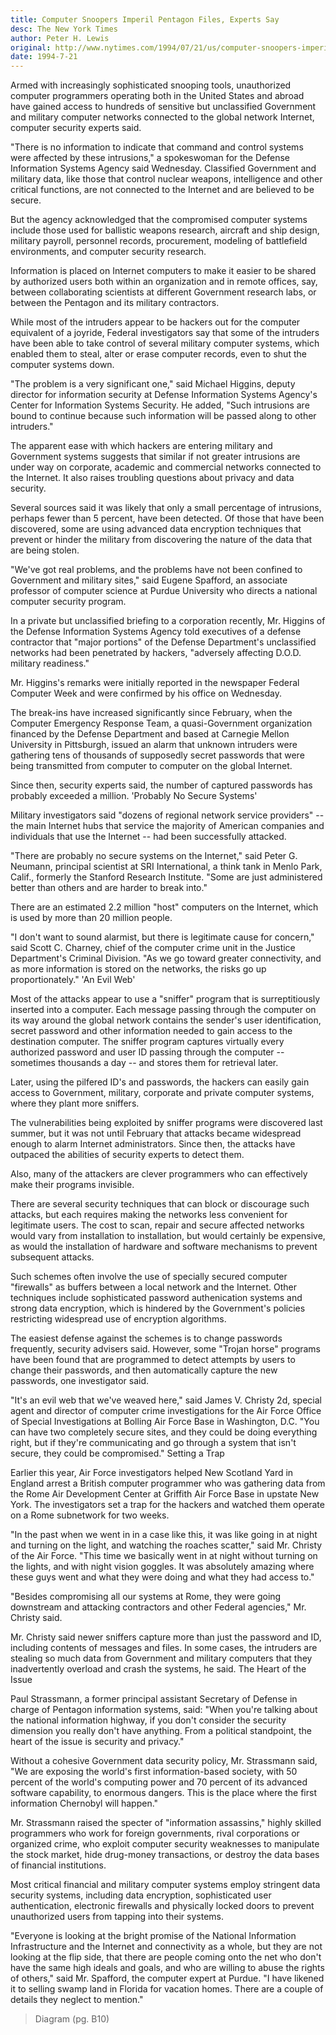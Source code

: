 ```yaml
---
title: Computer Snoopers Imperil Pentagon Files, Experts Say
desc: The New York Times
author: Peter H. Lewis
original: http://www.nytimes.com/1994/07/21/us/computer-snoopers-imperil-pentagon-files-experts-say.html
date: 1994-7-21
---
```


Armed with increasingly sophisticated snooping tools, unauthorized
computer programmers operating both in the United States and abroad
have gained access to hundreds of sensitive but unclassified
Government and military computer networks connected to the global
network Internet, computer security experts said.

"There is no information to indicate that command and control systems
were affected by these intrusions," a spokeswoman for the Defense
Information Systems Agency said Wednesday. Classified Government and
military data, like those that control nuclear weapons, intelligence
and other critical functions, are not connected to the Internet and
are believed to be secure.

But the agency acknowledged that the compromised computer systems
include those used for ballistic weapons research, aircraft and ship
design, military payroll, personnel records, procurement, modeling of
battlefield environments, and computer security research.

Information is placed on Internet computers to make it easier to be
shared by authorized users both within an organization and in remote
offices, say, between collaborating scientists at different Government
research labs, or between the Pentagon and its military contractors.

While most of the intruders appear to be hackers out for the computer
equivalent of a joyride, Federal investigators say that some of the
intruders have been able to take control of several military computer
systems, which enabled them to steal, alter or erase computer records,
even to shut the computer systems down.

"The problem is a very significant one," said Michael Higgins, deputy
director for information security at Defense Information Systems
Agency's Center for Information Systems Security. He added, "Such
intrusions are bound to continue because such information will be
passed along to other intruders."

The apparent ease with which hackers are entering military and
Government systems suggests that similar if not greater intrusions are
under way on corporate, academic and commercial networks connected to
the Internet. It also raises troubling questions about privacy and
data security.

Several sources said it was likely that only a small percentage of
intrusions, perhaps fewer than 5 percent, have been detected. Of those
that have been discovered, some are using advanced data encryption
techniques that prevent or hinder the military from discovering the
nature of the data that are being stolen.

"We've got real problems, and the problems have not been confined to
Government and military sites," said Eugene Spafford, an associate
professor of computer science at Purdue University who directs a
national computer security program.

In a private but unclassified briefing to a corporation recently,
Mr. Higgins of the Defense Information Systems Agency told executives
of a defense contractor that "major portions" of the Defense
Department's unclassified networks had been penetrated by hackers,
"adversely affecting D.O.D. military readiness."

Mr. Higgins's remarks were initially reported in the newspaper Federal
Computer Week and were confirmed by his office on Wednesday.

The break-ins have increased significantly since February, when the
Computer Emergency Response Team, a quasi-Government organization
financed by the Defense Department and based at Carnegie Mellon
University in Pittsburgh, issued an alarm that unknown intruders were
gathering tens of thousands of supposedly secret passwords that were
being transmitted from computer to computer on the global Internet.

Since then, security experts said, the number of captured passwords
has probably exceeded a million. 'Probably No Secure Systems'

Military investigators said "dozens of regional network service
providers" -- the main Internet hubs that service the majority of
American companies and individuals that use the Internet -- had been
successfully attacked.

"There are probably no secure systems on the Internet," said Peter
G. Neumann, principal scientist at SRI International, a think tank in
Menlo Park, Calif., formerly the Stanford Research Institute. "Some
are just administered better than others and are harder to break
into."

There are an estimated 2.2 million "host" computers on the Internet, which is used by more than 20 million people.

"I don't want to sound alarmist, but there is legitimate cause for
concern," said Scott C. Charney, chief of the computer crime unit in
the Justice Department's Criminal Division. "As we go toward greater
connectivity, and as more information is stored on the networks, the
risks go up proportionately." 'An Evil Web'

Most of the attacks appear to use a "sniffer" program that is
surreptitiously inserted into a computer. Each message passing through
the computer on its way around the global network contains the
sender's user identification, secret password and other information
needed to gain access to the destination computer. The sniffer program
captures virtually every authorized password and user ID passing
through the computer -- sometimes thousands a day -- and stores them
for retrieval later.

Later, using the pilfered ID's and passwords, the hackers can easily
gain access to Government, military, corporate and private computer
systems, where they plant more sniffers.

The vulnerabilities being exploited by sniffer programs were
discovered last summer, but it was not until February that attacks
became widespread enough to alarm Internet administrators. Since then,
the attacks have outpaced the abilities of security experts to detect
them.

Also, many of the attackers are clever programmers who can effectively make their programs invisible.

There are several security techniques that can block or discourage such attacks, but each requires making the networks less convenient for legitimate users. The cost to scan, repair and secure affected networks would vary from installation to installation, but would certainly be expensive, as would the installation of hardware and software mechanisms to prevent subsequent attacks.

Such schemes often involve the use of specially secured computer "firewalls" as buffers between a local network and the Internet. Other techniques include sophisticated password authenication systems and strong data encryption, which is hindered by the Government's policies restricting widespread use of encryption algorithms.

The easiest defense against the schemes is to change passwords
frequently, security advisers said. However, some "Trojan horse"
programs have been found that are programmed to detect attempts by
users to change their passwords, and then automatically capture the
new passwords, one investigator said.

"It's an evil web that we've weaved here," said James V. Christy 2d,
special agent and director of computer crime investigations for the
Air Force Office of Special Investigations at Bolling Air Force Base
in Washington, D.C. "You can have two completely secure sites, and
they could be doing everything right, but if they're communicating and
go through a system that isn't secure, they could be compromised."
Setting a Trap

Earlier this year, Air Force investigators helped New Scotland Yard in
England arrest a British computer programmer who was gathering data
from the Rome Air Development Center at Griffith Air Force Base in
upstate New York. The investigators set a trap for the hackers and
watched them operate on a Rome subnetwork for two weeks.

"In the past when we went in in a case like this, it was like going in
at night and turning on the light, and watching the roaches scatter,"
said Mr. Christy of the Air Force. "This time we basically went in at
night without turning on the lights, and with night vision goggles. It
was absolutely amazing where these guys went and what they were doing
and what they had access to."

"Besides compromising all our systems at Rome, they were going
downstream and attacking contractors and other Federal agencies,"
Mr. Christy said.

Mr. Christy said newer sniffers capture more than just the password
and ID, including contents of messages and files. In some cases, the
intruders are stealing so much data from Government and military
computers that they inadvertently overload and crash the systems, he
said. The Heart of the Issue

Paul Strassmann, a former principal assistant Secretary of Defense in
charge of Pentagon information systems, said: "When you're talking
about the national information highway, if you don't consider the
security dimension you really don't have anything. From a political
standpoint, the heart of the issue is security and privacy."

Without a cohesive Government data security policy, Mr. Strassmann
said, "We are exposing the world's first information-based society,
with 50 percent of the world's computing power and 70 percent of its
advanced software capability, to enormous dangers. This is the place
where the first information Chernobyl will happen."

Mr. Strassmann raised the specter of "information assassins," highly
skilled programmers who work for foreign governments, rival
corporations or organized crime, who exploit computer security
weaknesses to manipulate the stock market, hide drug-money
transactions, or destroy the data bases of financial institutions.

Most critical financial and military computer systems employ stringent
data security systems, including data encryption, sophisticated user
authentication, electronic firewalls and physically locked doors to
prevent unauthorized users from tapping into their systems.

"Everyone is looking at the bright promise of the National Information
Infrastructure and the Internet and connectivity as a whole, but they
are not looking at the flip side, that there are people coming onto
the net who don't have the same high ideals and goals, and who are
willing to abuse the rights of others," said Mr. Spafford, the
computer expert at Purdue. "I have likened it to selling swamp land in
Florida for vacation homes. There are a couple of details they neglect
to mention."

> Diagram (pg. B10)

